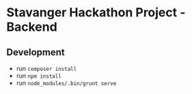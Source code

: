 # Stavanger Hackathon Project - Backend

## Development

* run ```composer install```
* run ```npm install```
* run ```node_modules/.bin/grunt serve```
